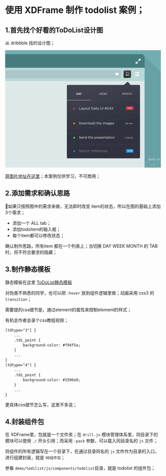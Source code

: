 # 使用 XDFrame 制作 todolist 案例；

## 1.首先找个好看的ToDoList设计图

从 dribbble 找的设计图；

<img src="sources/todolist_view.jpeg" width="800" />

[原图片地址在这里](https://dribbble.com/shots/5441213-Daily-UI-042)；本案例仅供学习，不可商用；

## 2.添加需求和确认思路

如果只按照图中的需求来做，无法即时改变 item的状态，所以在图的基础上添加3个需求；

* 添加一个 ALL tab；
* 添加todoitem的输入框；
* 每个item都可以修改状态；

确认制作思路，所有item 都在一个列表上；当切换 DAY WEEK MONTH 的 TAB 时，将不符合要求的隐藏；

## 3.制作静态模板

静态模板在这里 [ToDoList静态模板](../demo/todilist/js/components/todolist/temp.html)

对伪类不熟悉的同学，也可以把 `:hover` 放到组件逻辑里做；动画采用 css3 的 `transition`；

需要提的css细节是，通过element的属性来控制element的样式；

有机会作者会录个css教程视频；

```less
[tdtype="3"] {
    ...
    .tdi_point {
        background-color: #f94f5a;
    }
    ...
}
[tdtype="4"] {
    ...
    .tdi_point {
        background-color: #1596e9;
    }
    ...
}
```

更具体css细节怎么写，这里不多说；

## 4.封装组件包

在 XDFrame里，包就是一个文件夹；在 `drill.js` 模块管理体系里，同目录下的模块可以使用 `./` 开头引用；而采用 `-pack` 参数，可以载入同目录名的 `js` 文件；

将组件的所有逻辑写在一个目录下，在通过目录同名的 `js` 文件作为目录的入口，进行组建封装，就是 `XD组件包`；

参看 `demo/todilist/js/components/todolist`目录，就是 todolist 的组件包；

